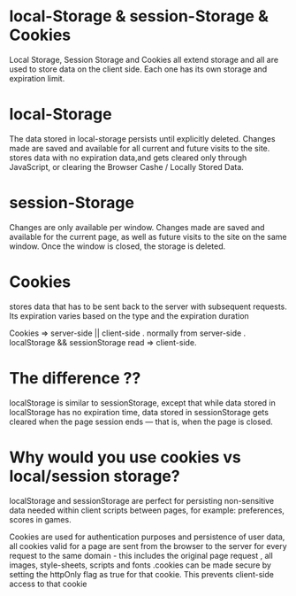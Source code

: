 # local-Storage & session-Storage & Cookies
Local Storage,  Session Storage and Cookies all extend storage and all are used to store data on the client side. Each one has its own storage and expiration limit.


# local-Storage
The data stored in local-storage persists until explicitly deleted. Changes made are saved and available for all current and future visits to the site.
stores data with no expiration data,and gets cleared only through JavaScript, or clearing the Browser Cashe / Locally Stored Data.

# session-Storage

Changes are only available per window. Changes made are saved and available for the current page, as well as future visits to the site on the same window. Once the window is closed, the storage is deleted.

# Cookies
stores data that has to be sent back to the server with subsequent requests. Its expiration varies based on the type and the expiration duration

Cookies => server-side || client-side . normally from server-side .
localStorage && sessionStorage read => client-side.

# The difference ??

localStorage is similar to sessionStorage, except that while data stored in localStorage has no expiration time, data stored in sessionStorage gets cleared when the page session ends — that is, when the page is closed.

# Why would you use cookies vs local/session storage?
localStorage and sessionStorage are perfect for persisting non-sensitive data needed within client scripts between pages, for example: preferences, scores in games.

Cookies are used for authentication purposes and persistence of user data, all cookies valid for a page are sent from the browser to the server for every request to the same domain - this includes the original page request , all images, style-sheets, scripts and fonts .cookies can be made secure by setting the httpOnly flag as true for that cookie. This prevents client-side access to that cookie
